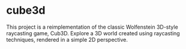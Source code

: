 # cube3d
This project is a reimplementation of the classic Wolfenstein 3D-style raycasting game, Cub3D. Explore a 3D world created using raycasting techniques, rendered in a simple 2D perspective.
